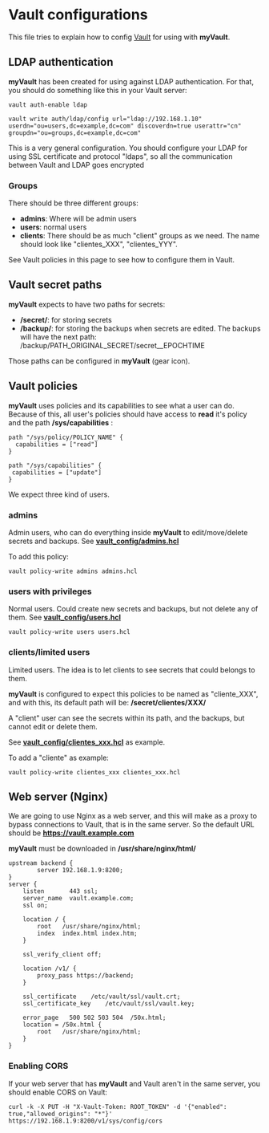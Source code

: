 # Vault configurations
This file tries to explain how to config [Vault](https://www.vaultproject.io/) for using with **myVault**.


## LDAP authentication
**myVault** has been created for using against LDAP authentication. For that, you should do something like this in your Vault server:

```
vault auth-enable ldap

vault write auth/ldap/config url="ldap://192.168.1.10" userdn="ou=users,dc=example,dc=com" discoverdn=true userattr="cn" groupdn="ou=groups,dc=example,dc=com"
```

This is a very general configuration. You should configure your LDAP for using SSL certificate and protocol "ldaps", so all the communication between Vault and LDAP goes encrypted


### Groups
There should be three different groups:
* **admins**: Where will be admin users
* **users**: normal users
* **clients**: There should be as much "client" groups as we need. The name should look like "clientes_XXX", "clientes_YYY".

See Vault policies in this page to see how to configure them in Vault.


## Vault secret paths
**myVault** expects to have two paths for secrets:
* **/secret/**: for storing secrets
* **/backup/**: for storing the backups when secrets are edited. The backups will have the next path: /backup/PATH_ORIGINAL_SECRET/secret__EPOCHTIME

Those paths can be configured in **myVault** (gear icon).


## Vault policies
**myVault** uses policies and its capabilities to see what a user can do. Because of this, all user's policies should have access to **read** it's policy and the path **/sys/capabilities** :

```
path "/sys/policy/POLICY_NAME" {
  capabilities = ["read"]
}

path "/sys/capabilities" {
 capabilities = ["update"]
}
```

We expect three kind of users.

### admins
Admin users, who can do everything inside **myVault** to edit/move/delete secrets and backups. See **[vault_config/admins.hcl]()**

To add this policy:

```
vault policy-write admins admins.hcl
```


### users with privileges
Normal users. Could create new secrets and backups, but not delete any of them. See **[vault_config/users.hcl]()**

```
vault policy-write users users.hcl
```


### clients/limited users
Limited users. The idea is to let clients to see secrets that could belongs to them. 

**myVault** is configured to expect this policies to be named as "cliente_XXX", and with this, its default path will be: **/secret/clientes/XXX/**

A "client" user can see the secrets within its path, and the backups, but cannot edit or delete them.

See **[vault_config/clientes_xxx.hcl]()** as example.

To add a "cliente" as example:

```
vault policy-write clientes_xxx clientes_xxx.hcl
```


## Web server (Nginx)
We are going to use Nginx as a web server, and this will make as a proxy to bypass connections to Vault, that is in the same server. So the default URL should be **https://vault.example.com** 

**myVault** must be downloaded in **/usr/share/nginx/html/**

```
upstream backend {
        server 192.168.1.9:8200;
}
server {
    listen       443 ssl;
    server_name  vault.example.com;
    ssl on;

    location / {
        root   /usr/share/nginx/html;
        index  index.html index.htm;
    }

    ssl_verify_client off;
    
    location /v1/ {
        proxy_pass https://backend;
    }

    ssl_certificate    /etc/vault/ssl/vault.crt;
    ssl_certificate_key    /etc/vault/ssl/vault.key;

    error_page   500 502 503 504  /50x.html;
    location = /50x.html {
        root   /usr/share/nginx/html;
    }
}
```


### Enabling CORS
If your web server that has **myVault** and Vault aren't in the same server, you should enable CORS on Vault:

```
curl -k -X PUT -H "X-Vault-Token: ROOT_TOKEN" -d '{"enabled": true,"allowed_origins": "*"}' https://192.168.1.9:8200/v1/sys/config/cors
```